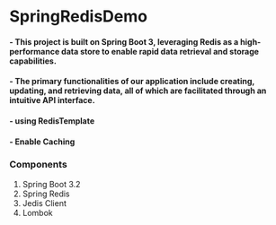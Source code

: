 # SpringRedisDemo

#### - This project is built on Spring Boot 3, leveraging Redis as a high-performance data store to enable rapid data retrieval and storage capabilities.

#### - The primary functionalities of our application include creating, updating, and retrieving data, all of which are facilitated through an intuitive API interface.

#### - using RedisTemplate

#### - Enable Caching

### Components

1. Spring Boot 3.2
2. Spring Redis
3. Jedis Client
4. Lombok

